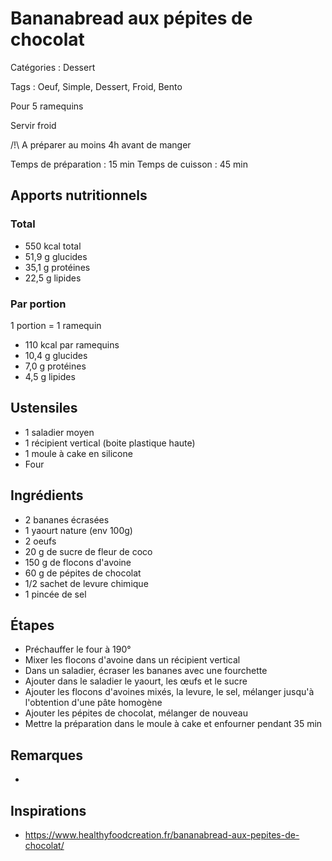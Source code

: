# Bananabread aux pépites de chocolat

Catégories : Dessert

Tags : Oeuf, Simple, Dessert, Froid, Bento

Pour 5 ramequins

Servir froid

/!\\ A préparer au moins 4h avant de manger

Temps de préparation : 15 min
Temps de cuisson : 45 min

## Apports nutritionnels

### Total

* 550 kcal total
* 51,9 g glucides
* 35,1 g protéines
* 22,5 g lipides

### Par portion

1 portion = 1 ramequin

* 110 kcal par ramequins
* 10,4 g glucides
* 7,0 g protéines
* 4,5 g lipides

## Ustensiles

* 1 saladier moyen
* 1 récipient vertical (boite plastique haute)
* 1 moule à cake en silicone
* Four

## Ingrédients

* 2 bananes écrasées
* 1 yaourt nature (env 100g)
* 2 oeufs
* 20 g de sucre de fleur de coco
* 150 g de flocons d'avoine
* 60 g de pépites de chocolat
* 1/2 sachet de levure chimique
* 1 pincée de sel

## Étapes

* Préchauffer le four à 190°
* Mixer les flocons d'avoine dans un récipient vertical
* Dans un saladier, écraser les bananes avec une fourchette
* Ajouter dans le saladier le yaourt, les œufs et le sucre
* Ajouter les flocons d'avoines mixés, la levure, le sel, mélanger jusqu'à l'obtention d'une pâte homogène
* Ajouter les pépites de chocolat, mélanger de nouveau
* Mettre la préparation dans le moule à cake et enfourner pendant 35 min

## Remarques

* 

## Inspirations

* https://www.healthyfoodcreation.fr/bananabread-aux-pepites-de-chocolat/